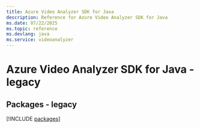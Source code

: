 ```yaml
---
title: Azure Video Analyzer SDK for Java
description: Reference for Azure Video Analyzer SDK for Java
ms.date: 07/22/2025
ms.topic: reference
ms.devlang: java
ms.service: videoanalyzer
---
```

# Azure Video Analyzer SDK for Java - legacy
## Packages - legacy
[!INCLUDE [packages](video-analyzer-index.md)]